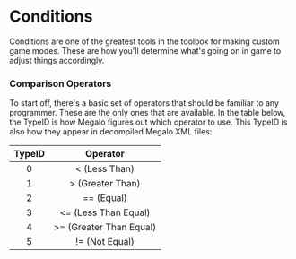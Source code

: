 # Conditions

Conditions are one of the greatest tools in the toolbox for making custom game modes. These are how you'll
determine what's going on in game to adjust things accordingly. 

### Comparison Operators

To start off, there's a basic set of operators that should be familiar to any programmer. These are the only ones that
are available. In the table below, the TypeID is how Megalo figures out which operator to use. This TypeID is also how they appear in
decompiled Megalo XML files:

| TypeID 	| Operator 	|
|:------:	|:--------:	|
|    0   	|   < (Less Than)    	    |
|    1   	|   > (Greater Than)        |
|    2   	|   == (Equal)    	    |
|    3   	|  <= (Less Than Equal)     |
|    4   	| >= (Greater Than Equal)   |
|    5   	|    != (Not Equal)         |